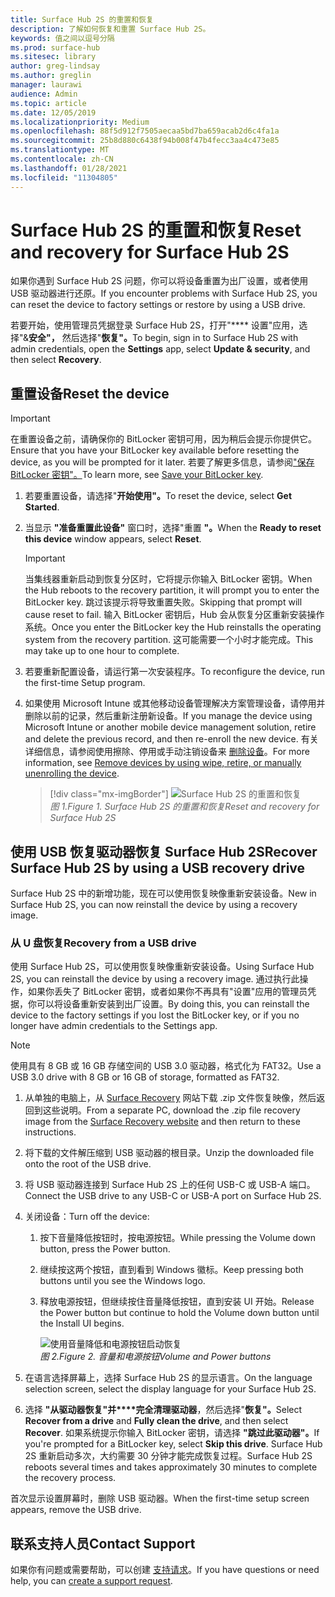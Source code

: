 ```yaml
---
title: Surface Hub 2S 的重置和恢复
description: 了解如何恢复和重置 Surface Hub 2S。
keywords: 值之间以逗号分隔
ms.prod: surface-hub
ms.sitesec: library
author: greg-lindsay
ms.author: greglin
manager: laurawi
audience: Admin
ms.topic: article
ms.date: 12/05/2019
ms.localizationpriority: Medium
ms.openlocfilehash: 88f5d912f7505aecaa5bd7ba659acab2d6c4fa1a
ms.sourcegitcommit: 25b8d880c6438f94b008f47b4fecc3aa4c473e85
ms.translationtype: MT
ms.contentlocale: zh-CN
ms.lasthandoff: 01/28/2021
ms.locfileid: "11304805"
---
```

# <span data-ttu-id="3c705-104">Surface Hub 2S 的重置和恢复</span><span class="sxs-lookup"><span data-stu-id="3c705-104">Reset and recovery for Surface Hub 2S</span></span>

<span data-ttu-id="3c705-105">如果你遇到 Surface Hub 2S 问题，你可以将设备重置为出厂设置，或者使用 USB 驱动器进行还原。</span><span class="sxs-lookup"><span data-stu-id="3c705-105">If you encounter problems with Surface Hub 2S, you can reset the device to factory settings or restore by using a USB drive.</span></span>

<span data-ttu-id="3c705-106">若要开始，使用管理员凭据登录 Surface Hub 2S，打开"\*\*\*\* 设置"应用，选择"&**安全"，** 然后选择"**恢复"。**</span><span class="sxs-lookup"><span data-stu-id="3c705-106">To begin, sign in to Surface Hub 2S with admin credentials, open the **Settings** app, select **Update & security**, and then select **Recovery**.</span></span>

## <span data-ttu-id="3c705-107">重置设备</span><span class="sxs-lookup"><span data-stu-id="3c705-107">Reset the device</span></span>

   > [!IMPORTANT]
   > <span data-ttu-id="3c705-108">在重置设备之前，请确保你的 BitLocker 密钥可用，因为稍后会提示你提供它。</span><span class="sxs-lookup"><span data-stu-id="3c705-108">Ensure that you have your BitLocker key available before resetting the device, as you will be prompted for it later.</span></span> <span data-ttu-id="3c705-109">若要了解更多信息，请参阅["保存 BitLocker 密钥"。](save-bitlocker-key-surface-hub.md)</span><span class="sxs-lookup"><span data-stu-id="3c705-109">To learn more, see [Save your BitLocker key](save-bitlocker-key-surface-hub.md).</span></span>

1. <span data-ttu-id="3c705-110">若要重置设备，请选择"**开始使用"。**</span><span class="sxs-lookup"><span data-stu-id="3c705-110">To reset the device, select **Get Started**.</span></span>

2. <span data-ttu-id="3c705-111">当显示 **"准备重置此设备"** 窗口时，选择"重置 **"。**</span><span class="sxs-lookup"><span data-stu-id="3c705-111">When the **Ready to reset this device** window appears, select **Reset**.</span></span> 
  
   > [!IMPORTANT]
   > <span data-ttu-id="3c705-112">当集线器重新启动到恢复分区时，它将提示你输入 BitLocker 密钥。</span><span class="sxs-lookup"><span data-stu-id="3c705-112">When the Hub reboots to the recovery partition, it will prompt you to enter the BitLocker key.</span></span> <span data-ttu-id="3c705-113">跳过该提示将导致重置失败。</span><span class="sxs-lookup"><span data-stu-id="3c705-113">Skipping that prompt will cause reset to fail.</span></span> <span data-ttu-id="3c705-114">输入 BitLocker 密钥后，Hub 会从恢复分区重新安装操作系统。</span><span class="sxs-lookup"><span data-stu-id="3c705-114">Once you enter the BitLocker key the Hub reinstalls the operating system from the recovery partition.</span></span> <span data-ttu-id="3c705-115">这可能需要一个小时才能完成。</span><span class="sxs-lookup"><span data-stu-id="3c705-115">This may take up to one hour to complete.</span></span>
  
3. <span data-ttu-id="3c705-116">若要重新配置设备，请运行第一次安装程序。</span><span class="sxs-lookup"><span data-stu-id="3c705-116">To reconfigure the device, run the first-time Setup program.</span></span>

4. <span data-ttu-id="3c705-117">如果使用 Microsoft Intune 或其他移动设备管理解决方案管理设备，请停用并删除以前的记录，然后重新注册新设备。</span><span class="sxs-lookup"><span data-stu-id="3c705-117">If you manage the device using Microsoft Intune or another mobile device management solution, retire and delete the previous record, and then re-enroll the new device.</span></span> <span data-ttu-id="3c705-118">有关详细信息，请参阅使用擦除、停用或手动注销设备来 [删除设备](https://docs.microsoft.com/intune/devices-wipe)。</span><span class="sxs-lookup"><span data-stu-id="3c705-118">For more information, see [Remove devices by using wipe, retire, or manually unenrolling the device](https://docs.microsoft.com/intune/devices-wipe).</span></span>

   > [!div class="mx-imgBorder"]
   > ![*Surface Hub 2S 的重置和恢复*](images/sh2-reset.png)
   <br/>*<span data-ttu-id="3c705-120">图 1.</span><span class="sxs-lookup"><span data-stu-id="3c705-120">Figure 1.</span></span> <span data-ttu-id="3c705-121">Surface Hub 2S 的重置和恢复</span><span class="sxs-lookup"><span data-stu-id="3c705-121">Reset and recovery for Surface Hub 2S</span></span>* 

## <span data-ttu-id="3c705-122">使用 USB 恢复驱动器恢复 Surface Hub 2S</span><span class="sxs-lookup"><span data-stu-id="3c705-122">Recover Surface Hub 2S by using a USB recovery drive</span></span>

<span data-ttu-id="3c705-123">Surface Hub 2S 中的新增功能，现在可以使用恢复映像重新安装设备。</span><span class="sxs-lookup"><span data-stu-id="3c705-123">New in Surface Hub 2S, you can now reinstall the device by using a recovery image.</span></span>

### <span data-ttu-id="3c705-124">从 U 盘恢复</span><span class="sxs-lookup"><span data-stu-id="3c705-124">Recovery from a USB drive</span></span>

<span data-ttu-id="3c705-125">使用 Surface Hub 2S，可以使用恢复映像重新安装设备。</span><span class="sxs-lookup"><span data-stu-id="3c705-125">Using Surface Hub 2S, you can reinstall the device by using a recovery image.</span></span> <span data-ttu-id="3c705-126">通过执行此操作，如果你丢失了 BitLocker 密钥，或者如果你不再具有"设置"应用的管理员凭据，你可以将设备重新安装到出厂设置。</span><span class="sxs-lookup"><span data-stu-id="3c705-126">By doing this, you can reinstall the device to the factory settings if you lost the BitLocker key, or if you no longer have admin credentials to the Settings app.</span></span>

>[!NOTE]
><span data-ttu-id="3c705-127">使用具有 8 GB 或 16 GB 存储空间的 USB 3.0 驱动器，格式化为 FAT32。</span><span class="sxs-lookup"><span data-stu-id="3c705-127">Use a USB 3.0 drive with 8 GB or 16 GB of storage, formatted as FAT32.</span></span>

1. <span data-ttu-id="3c705-128">从单独的电脑上，从 [Surface Recovery](https://support.microsoft.com/surfacerecoveryimage?devicetype=surfacehub2s) 网站下载 .zip 文件恢复映像，然后返回到这些说明。</span><span class="sxs-lookup"><span data-stu-id="3c705-128">From a separate PC, download the .zip file recovery image from the [Surface Recovery website](https://support.microsoft.com/surfacerecoveryimage?devicetype=surfacehub2s) and then return to these instructions.</span></span> 

1. <span data-ttu-id="3c705-129">将下载的文件解压缩到 USB 驱动器的根目录。</span><span class="sxs-lookup"><span data-stu-id="3c705-129">Unzip the downloaded file onto the root of the USB drive.</span></span>  

1. <span data-ttu-id="3c705-130">将 USB 驱动器连接到 Surface Hub 2S 上的任何 USB-C 或 USB-A 端口。</span><span class="sxs-lookup"><span data-stu-id="3c705-130">Connect the USB drive to any USB-C or USB-A port on Surface Hub 2S.</span></span>

1. <span data-ttu-id="3c705-131">关闭设备：</span><span class="sxs-lookup"><span data-stu-id="3c705-131">Turn off the device:</span></span>

   1. <span data-ttu-id="3c705-132">按下音量降低按钮时，按电源按钮。</span><span class="sxs-lookup"><span data-stu-id="3c705-132">While pressing the Volume down button, press the Power button.</span></span>
   1. <span data-ttu-id="3c705-133">继续按这两个按钮，直到看到 Windows 徽标。</span><span class="sxs-lookup"><span data-stu-id="3c705-133">Keep pressing both buttons until you see the Windows logo.</span></span>
   1. <span data-ttu-id="3c705-134">释放电源按钮，但继续按住音量降低按钮，直到安装 UI 开始。</span><span class="sxs-lookup"><span data-stu-id="3c705-134">Release the Power button but continue to hold the Volume down button until the Install UI begins.</span></span>

      ![*使用音量降低和电源按钮启动恢复*](images/sh2-keypad.png)
      <br>*<span data-ttu-id="3c705-136">图 2.</span><span class="sxs-lookup"><span data-stu-id="3c705-136">Figure 2.</span></span> <span data-ttu-id="3c705-137">音量和电源按钮</span><span class="sxs-lookup"><span data-stu-id="3c705-137">Volume and Power buttons</span></span>*

1. <span data-ttu-id="3c705-138">在语言选择屏幕上，选择 Surface Hub 2S 的显示语言。</span><span class="sxs-lookup"><span data-stu-id="3c705-138">On the language selection screen, select the display language for your Surface Hub 2S.</span></span>

1. <span data-ttu-id="3c705-139">选择 **"从驱动器恢复"并\*\*\*\*完全清理驱动器**，然后选择"**恢复"。**</span><span class="sxs-lookup"><span data-stu-id="3c705-139">Select **Recover from a drive** and **Fully clean the drive**, and then select **Recover**.</span></span> <span data-ttu-id="3c705-140">如果系统提示你输入 BitLocker 密钥，请选择 **"跳过此驱动器"。**</span><span class="sxs-lookup"><span data-stu-id="3c705-140">If you're prompted for a BitLocker key, select **Skip this drive**.</span></span> <span data-ttu-id="3c705-141">Surface Hub 2S 重新启动多次，大约需要 30 分钟才能完成恢复过程。</span><span class="sxs-lookup"><span data-stu-id="3c705-141">Surface Hub 2S reboots several times and takes approximately 30 minutes to complete the recovery process.</span></span>

<span data-ttu-id="3c705-142">首次显示设置屏幕时，删除 USB 驱动器。</span><span class="sxs-lookup"><span data-stu-id="3c705-142">When the first-time setup screen appears, remove the USB drive.</span></span>

## <span data-ttu-id="3c705-143">联系支持人员</span><span class="sxs-lookup"><span data-stu-id="3c705-143">Contact Support</span></span>

<span data-ttu-id="3c705-144">如果你有问题或需要帮助，可以创建 [支持请求](https://support.microsoft.com/supportforbusiness/productselection)。</span><span class="sxs-lookup"><span data-stu-id="3c705-144">If you have questions or need help, you can [create a support request](https://support.microsoft.com/supportforbusiness/productselection).</span></span>
